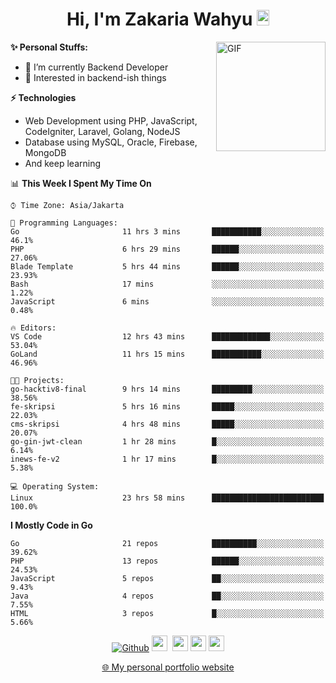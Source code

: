 <h1 align="center">Hi, I'm Zakaria Wahyu <img src="https://github.com/TheDudeThatCode/TheDudeThatCode/blob/master/Assets/Hi.gif" width="20px" height="25px"></h1>

<img align="right" alt="GIF" height="175px" src="https://www.nayakapratama.co.id/wp-content/uploads/2019/07/Website-Maintenance.gif" />

**✨ Personal Stuffs:**
- 🔭 I’m currently Backend Developer
- 🌱 Interested in backend-ish things

**⚡ Technologies**
- Web Development using PHP, JavaScript, CodeIgniter, Laravel, Golang, NodeJS
- Database using MySQL, Oracle, Firebase, MongoDB
- And keep learning

<!--START_SECTION:waka-->
📊 **This Week I Spent My Time On** 

```text
⌚︎ Time Zone: Asia/Jakarta

💬 Programming Languages: 
Go                       11 hrs 3 mins       ███████████░░░░░░░░░░░░░░   46.1% 
PHP                      6 hrs 29 mins       ██████░░░░░░░░░░░░░░░░░░░   27.06% 
Blade Template           5 hrs 44 mins       ██████░░░░░░░░░░░░░░░░░░░   23.93% 
Bash                     17 mins             ░░░░░░░░░░░░░░░░░░░░░░░░░   1.22% 
JavaScript               6 mins              ░░░░░░░░░░░░░░░░░░░░░░░░░   0.48%

🔥 Editors: 
VS Code                  12 hrs 43 mins      █████████████░░░░░░░░░░░░   53.04% 
GoLand                   11 hrs 15 mins      ███████████░░░░░░░░░░░░░░   46.96%

🐱‍💻 Projects: 
go-hacktiv8-final        9 hrs 14 mins       █████████░░░░░░░░░░░░░░░░   38.56% 
fe-skripsi               5 hrs 16 mins       █████░░░░░░░░░░░░░░░░░░░░   22.03% 
cms-skripsi              4 hrs 48 mins       █████░░░░░░░░░░░░░░░░░░░░   20.07% 
go-gin-jwt-clean         1 hr 28 mins        █░░░░░░░░░░░░░░░░░░░░░░░░   6.14% 
inews-fe-v2              1 hr 17 mins        █░░░░░░░░░░░░░░░░░░░░░░░░   5.38%

💻 Operating System: 
Linux                    23 hrs 58 mins      █████████████████████████   100.0%

```

**I Mostly Code in Go** 

```text
Go                       21 repos            ██████████░░░░░░░░░░░░░░░   39.62% 
PHP                      13 repos            ██████░░░░░░░░░░░░░░░░░░░   24.53% 
JavaScript               5 repos             ██░░░░░░░░░░░░░░░░░░░░░░░   9.43% 
Java                     4 repos             ██░░░░░░░░░░░░░░░░░░░░░░░   7.55% 
HTML                     3 repos             █░░░░░░░░░░░░░░░░░░░░░░░░   5.66%

```



<!--END_SECTION:waka-->

<p align="center">
<a href="https://github.com/zakariawahyu" target="_blank"><img alt="Github" src="https://img.shields.io/badge/GitHub-%2312100E.svg?&style=for-the-badge&logo=Github&logoColor=white" /></a>
<a href="https://www.twitter.com/_zakariawahyu"><img src="https://img.shields.io/badge/twitter-%231DA1F2.svg?&style=for-the-badge&logo=twitter&logoColor=white" height=25></a> 
<a href="https://www.linkedin.com/in/zakariawahyu"><img src="https://img.shields.io/badge/linkedin-%230077B5.svg?&style=for-the-badge&logo=linkedin&logoColor=white" height=25></a> 
<a href="https://www.instagram.com/_zakariawahyu"><img src="https://img.shields.io/badge/instagram-%23E4405F.svg?&style=for-the-badge&logo=instagram&logoColor=white" height=25></a>
<a href="https://medium.com/@zakariawahyu"><img src="https://img.shields.io/badge/Medium-12100E?style=for-the-badge&logo=medium&logoColor=white" height=25></a>
</p>
<p align="center"><a href="https://www.zakariawahyu.com" target="_blank">🌐 My personal portfolio website</a></p>
